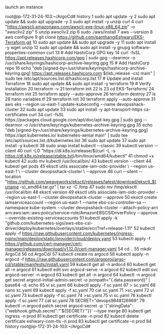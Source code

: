 launch an instance 

root@ip-172-31-24-103:~/ArgoCd# history
    1  sudo apt update -y
    2  sudo apt update && sudo apt upgrade -y
    3  sudo apt install -y unzip curl
    4  curl "https://awscli.amazonaws.com/awscli-exe-linux-x86_64.zip" -o "awscliv2.zip"
    5  unzip awscliv2.zip
    6  sudo ./aws/install
    7  aws --version
    8  aws configure
    9  git clone https://github.com/panthangiEshwary/EKS-Terraform.git
   10  sudo apt update && sudo apt upgrade -y
   11  sudo apt install -y wget unzip
   12  sudo apt update && sudo apt install -y gnupg software-properties-common curl
   13  # Add HashiCorp GPG key
   14  curl -fsSL https://apt.releases.hashicorp.com/gpg | sudo gpg --dearmor -o /usr/share/keyrings/hashicorp-archive-keyring.gpg
   15  # Add HashiCorp repo
   16  echo "deb [signed-by=/usr/share/keyrings/hashicorp-archive-keyring.gpg] https://apt.releases.hashicorp.com $(lsb_release -cs) main" | sudo tee /etc/apt/sources.list.d/hashicorp.list
   17  # Update and install Terraform
   18  sudo apt update && sudo apt install -y terraform
   19  # Verify installation
   20  terraform -v
   21  terraform init
   22  ls
   23  cd EKS-Terraform/
   24  terraform init
   25  terraform apply --auto-approve
   26  terraform destroy
   27  ls
   28  nano variables.tf
   29  terraform init
   30  terraform apply --auto-approve
   31  aws eks --region us-east-1 update-kubeconfig --name devopsshack-cluster
   32  sudo apt update
   33  sudo apt install -y apt-transport-https ca-certificates curl
   34  curl -fsSL https://packages.cloud.google.com/apt/doc/apt-key.gpg | sudo gpg --dearmor -o /usr/share/keyrings/kubernetes-archive-keyring.gpg
   35  echo "deb [signed-by=/usr/share/keyrings/kubernetes-archive-keyring.gpg] https://apt.kubernetes.io/ kubernetes-xenial main" | sudo tee /etc/apt/sources.list.d/kubernetes.list
   36  sudo apt update
   37  sudo apt install -y kubectl
   38  sudo snap install kubectl --classic
   39  kubectl version --client
   40  curl -LO "https://dl.k8s.io/release/$(curl -L -s https://dl.k8s.io/release/stable.txt)/bin/linux/amd64/kubectl"
   41  chmod +x kubectl
   42  sudo mv kubectl /usr/local/bin/
   43  kubectl version --client
   44  kubestl get pods
   45  eksctl utils associate-iam-oidc-provider \ --region us-east-1 \ --cluster devopsshack-cluster \ --approve
   46  curl --silent --location "https://github.com/weaveworks/eksctl/releases/latest/download/eksctl_$(uname -s)_amd64.tar.gz" | tar xz -C /tmp
   47  sudo mv /tmp/eksctl /usr/local/bin
   48  eksctl version
   49  eksctl utils associate-iam-oidc-provider   --region us-east-1   --cluster devopsshack-cluster   --approve
   50  eksctl create iamserviceaccount   --region us-east-1   --name ebs-csi-controller-sa   --namespace kube-system   --cluster devopsshack-cluster   --attach-policy-arn arn:aws:iam::aws:policy/service-role/AmazonEBSCSIDriverPolicy   --approve   --override-existing-serviceaccounts
   51  kubectl apply -k "github.com/kubernetes-sigs/aws-ebs-csi-driver/deploy/kubernetes/overlays/stable/ecr/?ref=release-1.11"
   52  kubectl apply -f https://raw.githubusercontent.com/kubernetes/ingress-nginx/main/deploy/static/provider/cloud/deploy.yaml
   53  kubectl apply -f https://github.com/cert-manager/cert-manager/releases/download/v1.12.0/cert-manager.yaml
   54  cd ..
   55  mkdir ArgoCd
   56  cd ArgoCd/
   57  kubectl create ns argocd
   58  kubectl apply -n argocd -f https://raw.githubusercontent.com/argoproj/argo-cd/stable/manifests/install.yaml
   59  kubectl get all -n ardocd
   60  kubectl get all -n argocd
   61  kubectl edit svc argocd-serve -n argocd
   62  kubectl edit svc argocd-server -n argocd
   63  kubectl get all -n argocd
   64  kubectl -n argocd get secret argocd-initial-admin-secret -o jsonpath="{.data.password}" | base64 -d; echo
   65  vi sc.yaml
   66  kubectl apply -f sc.yaml
   67  > sc.yaml
   68  nano sc.yaml
   69  kubectl apply -f sc.yaml
   70  cat sc.yaml
   71  >sc.yaml
   72  vi sc.yaml
   73  kubectl apply -f sc.yaml
   74  >sc.yaml
   75  vi sc.yaml
   76  kubectl apply -f sc.yaml
   77  cat sc.yaml
   78  SECRET="devops9848126969"
   79  kubectl -n argocd patch secret argocd-secret   -p '{"stringData":{"webhook.github.secret":"'${SECRET}'"}}'   --type merge
   80  kubectl get ingress -n prod
   81  kubectl get certificate -n prod
   82  kubectl delete certificate eshwary-com-tls -n prod
   83  kubectl get certificate -n prod
   84  history
root@ip-172-31-24-103:~/ArgoCd#
